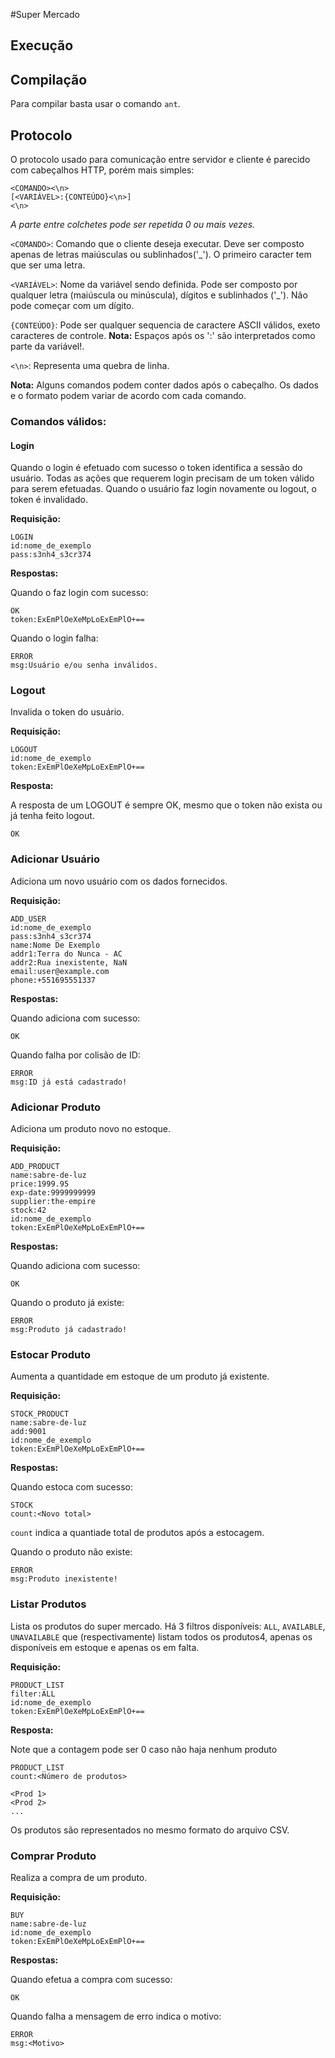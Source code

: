 #Super Mercado

## Execução

## Compilação
Para compilar basta usar o comando `ant`.

## Protocolo
O protocolo usado para comunicação entre servidor e cliente é parecido com cabeçalhos HTTP, porém mais simples:
```
<COMANDO><\n>
[<VARIÁVEL>:{CONTEÚDO}<\n>]
<\n>
```
*A parte entre colchetes pode ser repetida 0 ou mais vezes.*

`<COMANDO>`: Comando que o cliente deseja executar. Deve ser composto apenas de letras maiúsculas ou sublinhados('_'). O primeiro caracter tem que ser uma letra.

`<VARIÁVEL>`: Nome da variável sendo definida. Pode ser composto por qualquer letra (maiúscula ou minúscula), dígitos e sublinhados ('_'). Não pode começar com um dígito.

`{CONTEÚDO}`: Pode ser qualquer sequencia de caractere ASCII válidos, exeto caracteres de controle. **Nota:** Espaços após os ':' são interpretados como parte da variável!.

`<\n>`: Representa uma quebra de linha.

**Nota:** Alguns comandos podem conter dados após o cabeçalho. Os dados e o formato podem variar de acordo com cada comando. 

### Comandos válidos:
#### Login
Quando o login é efetuado com sucesso o token identifica a sessão do usuário. Todas as ações que requerem login precisam de um token válido para serem efetuadas. Quando o usuário faz login novamente ou logout, o token é invalidado.

**Requisição:**
```
LOGIN
id:nome_de_exemplo
pass:s3nh4_s3cr374

```
**Respostas:**

Quando o faz login com sucesso:
```
OK
token:ExEmPlOeXeMpLoExEmPlO+==

```

Quando o login falha:
```
ERROR
msg:Usuário e/ou senha inválidos.

```

### Logout
Invalida o token do usuário.

**Requisição:**
```
LOGOUT
id:nome_de_exemplo
token:ExEmPlOeXeMpLoExEmPlO+==

```

**Resposta:**

A resposta de um LOGOUT é sempre OK, mesmo que o token não exista ou já tenha feito logout.
```
OK

```

### Adicionar Usuário
Adiciona um novo usuário com os dados fornecidos.

**Requisição:**
```
ADD_USER
id:nome_de_exemplo
pass:s3nh4_s3cr374
name:Nome De Exemplo
addr1:Terra do Nunca - AC
addr2:Rua inexistente, NaN
email:user@example.com
phone:+551695551337

```

**Respostas:**

Quando adiciona com sucesso:
```
OK

```

Quando falha por colisão de ID:
```
ERROR
msg:ID já está cadastrado!

```

### Adicionar Produto
Adiciona um produto novo no estoque.

**Requisição:**
```
ADD_PRODUCT
name:sabre-de-luz
price:1999.95
exp-date:9999999999
supplier:the-empire
stock:42
id:nome_de_exemplo
token:ExEmPlOeXeMpLoExEmPlO+==

```

**Respostas:**

Quando adiciona com sucesso:
```
OK

```

Quando o produto já existe:
```
ERROR
msg:Produto já cadastrado!

```

### Estocar Produto
Aumenta a quantidade em estoque de um produto já existente.

**Requisição:**
```
STOCK_PRODUCT
name:sabre-de-luz
add:9001
id:nome_de_exemplo
token:ExEmPlOeXeMpLoExEmPlO+==

```

**Respostas:**

Quando estoca com sucesso:
```
STOCK
count:<Novo total>

```
`count` indica a quantiade total de produtos após a estocagem.

Quando o produto não existe:
```
ERROR
msg:Produto inexistente!

```

### Listar Produtos
Lista os produtos do super mercado. Há 3 filtros disponíveis: `ALL`, `AVAILABLE`, `UNAVAILABLE` que (respectivamente) listam todos os produtos4, apenas os disponíveis em estoque e apenas os em falta.

**Requisição:**
```
PRODUCT_LIST
filter:ALL
id:nome_de_exemplo
token:ExEmPlOeXeMpLoExEmPlO+==

```

**Resposta:**

Note que a contagem pode ser 0 caso não haja nenhum produto
```
PRODUCT_LIST
count:<Número de produtos>

<Prod 1>
<Prod 2>
...
```
Os produtos são representados no mesmo formato do arquivo CSV.

### Comprar Produto
Realiza a compra de um produto.

**Requisição:**
```
BUY
name:sabre-de-luz
id:nome_de_exemplo
token:ExEmPlOeXeMpLoExEmPlO+==

```

**Respostas:**

Quando efetua a compra com sucesso:
```
OK

```

Quando falha a mensagem de erro indica o motivo:

```
ERROR
msg:<Motivo>

```
